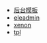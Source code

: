 * [后台模板](project/framework/background-management-system-template/README.md)
* [eleadmin](project/framework/background-management-system-template/eleadmin.md)
* [xenon](project/framework/background-management-system-template/xenon.md)
* [tpl](project/framework/background-management-system-template/tpl.md)
